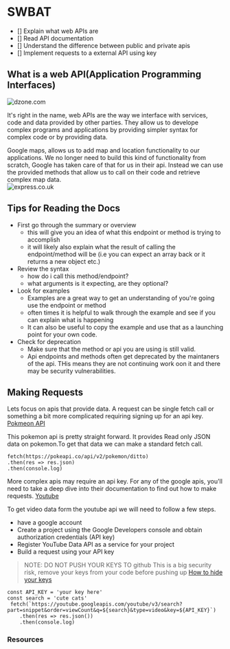 # SWBAT
- [] Explain what web APIs are
- [] Read API documentation 
- [] Understand the difference between public and private apis
- [] Implement requests to a external API using key 

## What is a web API(Application Programming Interfaces)
![dzone.com](https://dz2cdn1.dzone.com/storage/temp/9836586-screen-shot-2018-07-25-at-35127-pm.png)

It's right in the name, web APIs are the way we interface with services, code and data provided by other parties. They allow us to develope complex programs and applications by providing simpler syntax for complex code or by providing data. 

Google maps, allows us to add map and location functionality to our applications. We no longer need to build this kind of functionality from scratch, Google has taken care of that for us in their api. Instead we can use the provided methods that allow us to call on their code and retrieve complex map data.  
![express.co.uk](https://encrypted-tbn0.gstatic.com/images?q=tbn:ANd9GcSFWZdL-vnQcd0tNdB1dLZeLjxQlp_GKjJMl3DSUVzmAqzBWmgTaVFOTxGGS7NFbWucSXI&usqp=CAU)

## Tips for Reading the Docs
* First go through the summary or overview
  * this will give you an idea of what this endpoint or method is trying to accomplish
  * it will likely also explain what the result of calling the endpoint/method will be (i.e you can expect an array back or it returns a new object etc.)
* Review the syntax
  * how do i call this method/endpoint?
  * what arguments is it expecting, are they optional?
* Look for examples
  * Examples are a great way to get an understanding of you're going use the endpoint or method
  * often times it is helpful to walk through the example and see if you can explain what is happening
  * It can also be useful to copy the example and use that as a launching point for your own code.
* Check for deprecation
  * Make sure that the method or api you are using is still valid.
  * Api endpoints and methods often get deprecated by the maintaners of the api. THis means they are not continuing work oon it and there
    may be security vulnerabilities.

## Making Requests
Lets focus on apis that provide data.
A request can be single fetch call or something a bit more complicated requiring signing up for an api key. 
[Pokmeon API](https://pokeapi.co/)

This pokemon api is pretty straight forward. It provides Read only JSON data on pokemon.To get that data we can make a standard fetch call.

```
fetch(https://pokeapi.co/api/v2/pokemon/ditto)
.then(res => res.json)
.then(console.log)
```

More complex apis may require an api key. 
For any of the google apis, you'll need to take a deep dive into their documentation to find out how to make requests. 
[Youtube](https://developers.google.com/youtube/v3/getting-started)

To get video data form the youtube api we will need to follow a few steps. 
- have a google account
- Create a project using the Google Developers console and obtain authorization credentials (API key)
- Register YouTube Data API as a service for your project
- Build a request using your API key

> NOTE: DO NOT PUSH YOUR KEYS TO github 
> This is a big security risk, remove your keys from your code before pushing up
[How to hide your keys](https://betterprogramming.pub/how-to-hide-your-api-keys-c2b952bc07e6)
```
const API_KEY = 'your key here'
const search = 'cute cats'
 fetch(`https://youtube.googleapis.com/youtube/v3/search?part=snippet&order=viewCount&q=${search}&type=video&key=${API_KEY}`)
    .then(res => res.json())
    .then(console.log)
```


### Resources 
